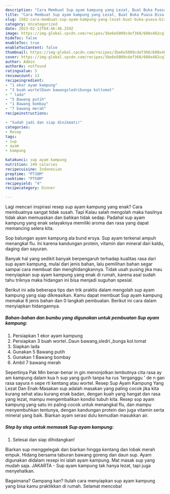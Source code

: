 ```yaml
---
description: "Cara Membuat Sup ayam kampung yang Lezat, Buat Buka Puasa Bisa Manjain Lidah"
title: "Cara Membuat Sup ayam kampung yang Lezat, Buat Buka Puasa Bisa Manjain Lidah"
slug: 1502-cara-membuat-sup-ayam-kampung-yang-lezat-buat-buka-puasa-bisa-manjain-lidah
category: Uncategorized
date: 2023-02-12T04:46:46.259Z
image: https://img-global.cpcdn.com/recipes/3be6e5009cdef360/680x482cq70/sup-ayam-kampung-foto-resep-utama.jpg
hideToc: false
enableToc: true
enableTocContent: false
thumbnail: https://img-global.cpcdn.com/recipes/3be6e5009cdef360/680x482cq70/sup-ayam-kampung-foto-resep-utama.jpg
cover: https://img-global.cpcdn.com/recipes/3be6e5009cdef360/680x482cq70/sup-ayam-kampung-foto-resep-utama.jpg
author: Admin
authorAv: notfound
ratingvalue: 5
reviewcount: 13
recipeingredient:
- "1 ekor ayam kampung"
- "3 buah wortelDaun bawangsledribunga koltomat"
- " lada"
- "5 Bawang putih"
- "1 Bawang bombay"
- "7 bawang merah"
recipeinstructions:

- "Sudah jadi dan siap dinikmati!"
categories:
- Resep
tags:
- sup
- ayam
- kampung

katakunci: sup ayam kampung 
nutrition: 249 calories
recipecuisine: Indonesian
preptime: "PT38M"
cooktime: "PT50M"
recipeyield: "4"
recipecategory: Dinner

---
```



Lagi mencari inspirasi resep sup ayam kampung yang enak? Cara membuatnya sangat tidak susah. Tapi Kalau salah mengolah maka hasilnya tidak akan memuaskan dan bahkan tidak sedap. Padahal sup ayam kampung yang enak selayaknya memiliki aroma dan rasa yang dapat memancing selera kita.


Sop balungan ayam kampung ala bund ersya. Sup ayam terkenal ampuh menangkal flu. Ini karena kandungan protein, vitamin dan mineral dari kaldu, daging dan sayuran.

Banyak hal yang sedikit banyak berpengaruh terhadap kualitas rasa dari sup ayam kampung, mulai dari jenis bahan, lalu pemilihan bahan segar sampai cara membuat dan menghidangkannya. Tidak usah pusing jika mau menyiapkan sup ayam kampung yang enak di rumah, karena asal sudah tahu triknya maka hidangan ini bisa menjadi suguhan spesial.


Berikut ini ada beberapa tips dan trik praktis dalam mengolah sup ayam kampung yang siap dikreasikan. Kamu dapat membuat Sup ayam kampung memakai 6 jenis bahan dan 0 langkah pembuatan. Berikut ini cara dalam menyiapkan hidangannya.

<!--inarticleads1-->

##### Bahan-bahan dan bumbu yang digunakan untuk pembuatan Sup ayam kampung:

1. Persiapkan 1 ekor ayam kampung
1. Persiapkan 3 buah wortel..Daun bawang,sledri.,bunga kol.tomat
1. Siapkan  lada
1. Gunakan 5 Bawang putih
1. Gunakan 1 Bawang bombay
1. Ambil 7 bawang merah


Sepertinya Pak Min benar-benar in gin menonjolkan lembutnya cita rasa ay am kampung dalam kua h sup yang gurih tanpa ha rus &#39;terganggu &#39; de n gan rasa sayura n sepe rti kentang atau wortel. Resep Sup Ayam Kampung Yang Lezat Dan Enak-Masakan sup adalah masakan yang paling cocok jika kita kurang sehat atau kurang enak badan, dengan kuah yang hangat dan rasa yang lezat, mampu mengembalikan kondisi tubuh kita. Resep sop ayam kampung yang satu ini paling cocok untuk menangkal flu, dan mampu menyembuhkan tentunya, dengan kandungan protein dan juga vitamin serta mineral yang baik. Biarkan ayam serasi dulu kemudian masukkan air. 

<!--inarticleads2-->

##### Step by step untuk memasak Sup ayam kampung:


1. Selesai dan siap dihidangkan!

Biarkan sup menggelegak dan biarkan hingga kentang dan lobak merah empuk. Hidang bersama taburan bawang goreng dan daun sup. Ayam digunakan didalam resepi ini ialah ayam kampung. Mat masak sup yang mudah saja. JAKARTA - Sup ayam kampung tak hanya lezat, tapi juga menyehatkan. 

Bagaimana? Gampang kan? Itulah cara menyiapkan sup ayam kampung yang bisa kamu praktikkan di rumah. Selamat mencoba!

